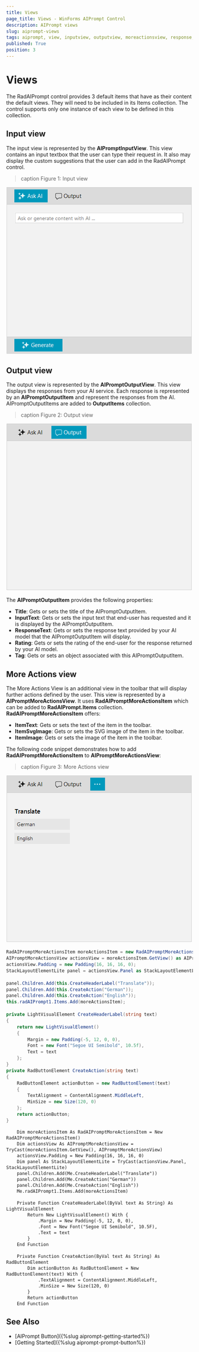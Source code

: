 ```yaml
---
title: Views
page_title: Views - WinForms AIPrompt Control
description: AIPrompt views
slug: aiprompt-views
tags: aiprompt, view, inputview, outputview, moreactionsview, response,rating
published: True
position: 3
---
```


# Views

The RadAIPrompt control provides 3 default items that have as their content the default views. They will need to be included in its Items collection. The control supports only one instance of each view to be defined in this collection.

## Input view

The input view is represented by the __AIPromptInputView__. This view contains an input textbox that the user can type their request in. It also may display the custom suggestions that the user can add in the RadAIPrompt control.

>caption Figure 1: Input view

![WinForms RadAIPrompt Views](images/aiprompt-views001.png)

## Output view

The output view is represented by the __AIPromptOutputView__. This view displays the responses from your AI service. Each response is represented by an __AIPromptOutputItem__ and represent the responses from the AI. AIPromptOutputItems are added to __OutputItems__ collection. 

>caption Figure 2: Output view

![WinForms RadAIPrompt Views](images/aiprompt-views002.png)

The __AIPromptOutputItem__ provides the following properties:

* __Title__: Gets or sets the title of the AIPromptOutputItem.
* __InputText__: Gets or sets the input text that end-user has requested and it is displayed by the AIPromptOutputItem.
* __ResponseText__: Gets or sets the response text provided by your AI model that the AIPromptOutputItem will display.
* __Rating__: Gets or sets the rating of the end-user for the response returned by your AI model.
* __Tag__: Gets or sets an object associated with this AIPromptOutputItem.

## More Actions view

The More Actions View is an additional view in the toolbar that will display further actions defined by the user. This view is represented by a __AIPromptMoreActionsView__. It uses __RadAIPromptMoreActionsItem__ which can be added to __RadAIPrompt.Items__ collection. __RadAIPromptMoreActionsItem__ offers:
* __ItemText__: Gets or sets the text of the item in the toolbar.
* __ItemSvgImage__: Gets or sets the SVG image of the item in the toolbar.
* __ItemImage__: Gets or sets the image of the item in the toolbar.

The following code snippet demonstrates how to add __RadAIPromptMoreActionsItem__ to __AIPromptMoreActionsView__:

>caption Figure 3: More Actions view

![WinForms RadAIPrompt Views](images/aiprompt-views003.png)

````C#
RadAIPromptMoreActionsItem moreActionsItem = new RadAIPromptMoreActionsItem();
AIPromptMoreActionsView actionsView = moreActionsItem.GetView() as AIPromptMoreActionsView;
actionsView.Padding = new Padding(16, 16, 16, 0);
StackLayoutElementLite panel = actionsView.Panel as StackLayoutElementLite;

panel.Children.Add(this.CreateHeaderLabel("Translate"));
panel.Children.Add(this.CreateAction("German"));
panel.Children.Add(this.CreateAction("English"));
this.radAIPrompt1.Items.Add(moreActionsItem);

private LightVisualElement CreateHeaderLabel(string text)
{
    return new LightVisualElement()
    {
        Margin = new Padding(-5, 12, 0, 0),
        Font = new Font("Segoe UI Semibold", 10.5f),
        Text = text
    };
}
private RadButtonElement CreateAction(string text)
{
    RadButtonElement actionButton = new RadButtonElement(text)
    {
        TextAlignment = ContentAlignment.MiddleLeft,
        MinSize = new Size(120, 0)
    };
    return actionButton;
}

````
````VB.NET
    Dim moreActionsItem As RadAIPromptMoreActionsItem = New RadAIPromptMoreActionsItem()
    Dim actionsView As AIPromptMoreActionsView = TryCast(moreActionsItem.GetView(), AIPromptMoreActionsView)
    actionsView.Padding = New Padding(16, 16, 16, 0)
    Dim panel As StackLayoutElementLite = TryCast(actionsView.Panel, StackLayoutElementLite)
    panel.Children.Add(Me.CreateHeaderLabel("Translate"))
    panel.Children.Add(Me.CreateAction("German"))
    panel.Children.Add(Me.CreateAction("English"))
    Me.radAIPrompt1.Items.Add(moreActionsItem)

    Private Function CreateHeaderLabel(ByVal text As String) As LightVisualElement
        Return New LightVisualElement() With {
            .Margin = New Padding(-5, 12, 0, 0),
            .Font = New Font("Segoe UI Semibold", 10.5F),
            .Text = text
        }
    End Function

    Private Function CreateAction(ByVal text As String) As RadButtonElement
        Dim actionButton As RadButtonElement = New RadButtonElement(text) With {
            .TextAlignment = ContentAlignment.MiddleLeft,
            .MinSize = New Size(120, 0)
        }
        Return actionButton
    End Function    

````

## See Also

* [AIPrompt Button]({%slug aiprompt-getting-started%})
* [Getting Started]({%slug aiprompt-prompt-button%})
